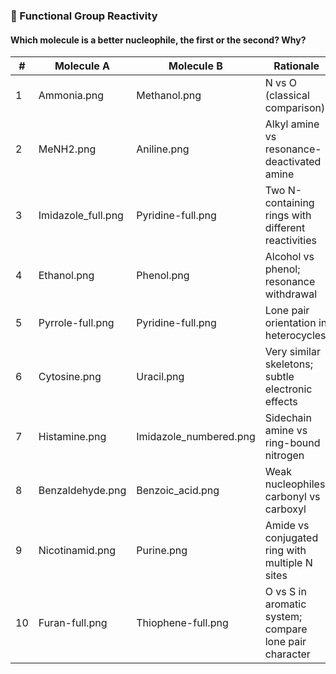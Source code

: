### 🧪 Functional Group Reactivity

#### Which molecule is a better nucleophile, the first or the second? Why?

| #  | Molecule A             | Molecule B           | Rationale                                              |
|----|------------------------|----------------------|--------------------------------------------------------|
| 1  | Ammonia.png            | Methanol.png         | N vs O (classical comparison)                          |
| 2  | MeNH2.png              | Aniline.png          | Alkyl amine vs resonance-deactivated amine            |
| 3  | Imidazole_full.png     | Pyridine-full.png    | Two N-containing rings with different reactivities     |
| 4  | Ethanol.png            | Phenol.png           | Alcohol vs phenol; resonance withdrawal                |
| 5  | Pyrrole-full.png       | Pyridine-full.png    | Lone pair orientation in heterocycles                 |
| 6  | Cytosine.png           | Uracil.png           | Very similar skeletons; subtle electronic effects      |
| 7  | Histamine.png          | Imidazole_numbered.png | Sidechain amine vs ring-bound nitrogen              |
| 8  | Benzaldehyde.png       | Benzoic_acid.png     | Weak nucleophiles; carbonyl vs carboxyl               |
| 9  | Nicotinamid.png        | Purine.png           | Amide vs conjugated ring with multiple N sites         |
| 10 | Furan-full.png         | Thiophene-full.png   | O vs S in aromatic system; compare lone pair character |

